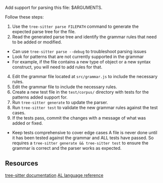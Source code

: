 Add support for parsing this file: $ARGUMENTS.

Follow these steps:

1. Use the `tree-sitter parse FILEPATH` command to generate the expected parse tree for the file.
2. Read the generated parse tree and identify the grammar rules that need to be added or modified.
 - Can use `tree-sitter parse --debug` to troubleshoot parsing issues
 - Look for patterns that are not currently supported in the grammar
 - For example, if the file contains a new type of object or a new syntax construct, you will need to add rules for that.
4. Edit the grammar file located at `src/grammar.js` to include the necessary rules.
5. Edit the grammar file to include the necessary rules.
6. Create a new test file in the `test/corpus/` directory with tests for the patterns added support for.
7. Run `tree-sitter generate` to update the parser.
8. Run `tree-sitter test` to validate the new grammar rules against the test cases.
9. If the tests pass, commit the changes with a message of what was added or fixed.

- Keep tests comprehensive to cover edge cases
A file is never done until it has been tested against the grammar and ALL tests have passed. So requires a `tree-sitter generate && tree-sitter test` to ensure the grammar is correct and the parser works as expected.

## Resources
[tree-sitter documentation](https://tree-sitter.github.io/tree-sitter/)
[AL language reference](https://docs.microsoft.com/en-us/dynamics365/business-central/dev-itpro/developer/devenv-al-language-reference)

